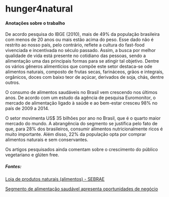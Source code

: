hunger4natural
===

#### Anotações sobre o trabalho

De acordo pesquisa do IBGE (2010), mais de 49% da população brasileira com menos de 20 anos ou mais estão acima do peso.
Esse dado não é restrito ao nosso país, pelo contrário, reflete a cultura do fast-food vivenciada e incentivada no
século passado. Assim, a busca por melhor qualidade de vida está presente no cotidiano das pessoas, sendo a alimentação uma das principais formas para se atingir tal objetivo.
Dentre os vários gêneros alimentícios que compõe este setor destaca-se ode alimentos naturais, composto de frutas secas, farináceos, grãos e integrais, orgânicos, doces com baixo teor de açúcar, derivados de soja, chás, dentre
outros.

O consumo de alimentos saudáveis no Brasil vem crescendo nos últimos anos. De acordo com um estudo da agência de pesquisa Euromonitor, o mercado de alimentação ligado à saúde e ao bem-estar cresceu 98% no país de 2009 a 2014.

O setor movimenta US$ 35 bilhões por ano no Brasil, que é o quarto maior mercado do mundo. A abrangência do segmento se justifica pelo fato de que, para 28% dos brasileiros, consumir alimentos nutricionalmente ricos é muito importante. Além disso, 22% da população opta por comprar alimentos naturais e sem conservantes.

Os artigos pesquisados ainda comentam sobre o crescimento do público vegetariano e glúten free.


##### Fontes:
[Loja de produtos naturais (alimentos) - SEBRAE](http://www.sebrae.com.br/sites/PortalSebrae/ideias/como-montar-uma-loja-de-produtos-naturais-alimentos,66397a51b9105410VgnVCM1000003b74010aRCRD)

[Segmento de alimentação saudável apresenta oportunidades de negócio](http://www.sebrae.com.br/sites/PortalSebrae/artigos/segmento-de-alimentacao-saudavel-apresenta-oportunidades-de-negocio,f48da82a39bbe410VgnVCM1000003b74010aRCRD)
